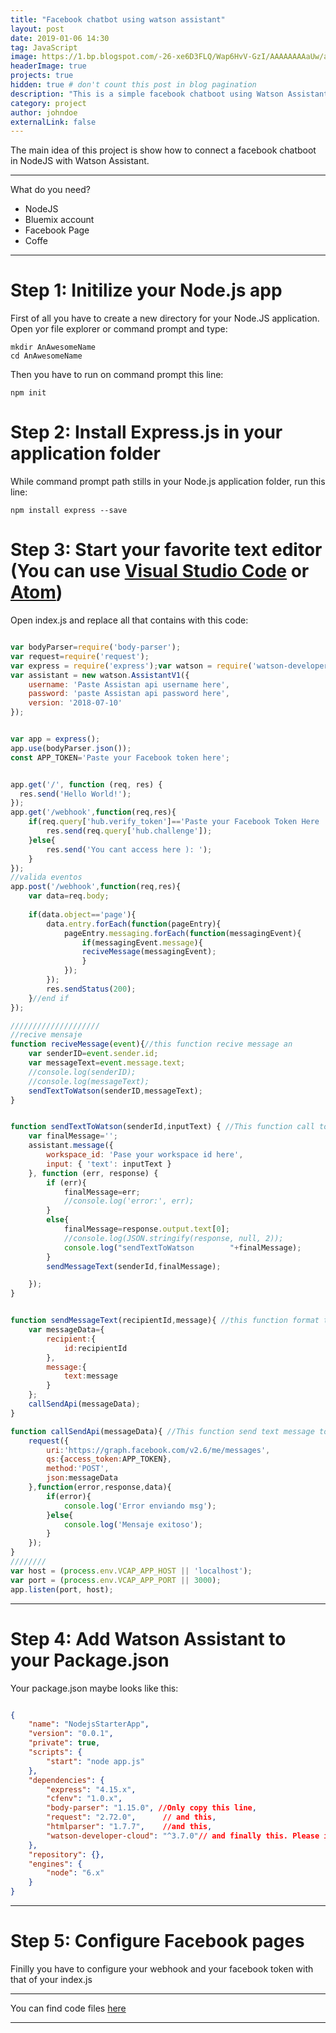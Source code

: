 ```yaml
---
title: "Facebook chatbot using watson assistant"
layout: post
date: 2019-01-06 14:30
tag: JavaScript
image: https://1.bp.blogspot.com/-26-xe6D3FLQ/Wap6HvV-GzI/AAAAAAAAaUw/au_ObmqNYNU7ezm0NYljXs3pDHOVgONBACPcBGAYYCw/s1600/TexttoSpeech.png
headerImage: true
projects: true
hidden: true # don't count this post in blog pagination
description: "This is a simple facebook chatboot using Watson Assistant by IBM"
category: project
author: johndoe
externalLink: false
---
```


The main idea of this project is show how to connect a facebook chatboot in NodeJS with Watson Assistant.

---
What do you need?
- NodeJS
- Bluemix account
- Facebook Page
- Coffe
---

# Step 1: Initilize your Node.js app

First of all you have to create a new directory for your Node.JS application. Open yor file explorer or command prompt and type: 

```
mkdir AnAwesomeName
cd AnAwesomeName

```
Then you have to run on command prompt this line:

```
npm init

```

# Step 2: Install Express.js in your application folder

While command prompt path stills in your Node.js application folder, run this line:

```
npm install express --save

```

# Step 3: Start your favorite text editor (You can use [Visual Studio Code](https://code.visualstudio.com/) or [Atom](https://atom.io/))

Open index.js and replace all that contains with this code:

```javascript

var bodyParser=require('body-parser');
var request=require('request');
var express = require('express');var watson = require('watson-developer-cloud');
var assistant = new watson.AssistantV1({
    username: 'Paste Assistan api username here',
    password: 'paste Assistan api password here',
    version: '2018-07-10'
});


var app = express();
app.use(bodyParser.json());
const APP_TOKEN='Paste your Facebook token here';


app.get('/', function (req, res) {
  res.send('Hello World!');
});
app.get('/webhook',function(req,res){
    if(req.query['hub.verify_token']=='Paste your Facebook Token Here '){
        res.send(req.query['hub.challenge']);
    }else{
        res.send('You cant access here ): ');
    }
});
//valida eventos
app.post('/webhook',function(req,res){
    var data=req.body;
    
    if(data.object=='page'){
        data.entry.forEach(function(pageEntry){
            pageEntry.messaging.forEach(function(messagingEvent){
                if(messagingEvent.message){
                reciveMessage(messagingEvent);
                }
            });
        });
        res.sendStatus(200);
    }//end if
});

////////////////////
//recive mensaje
function reciveMessage(event){//this function recive message an
    var senderID=event.sender.id;
    var messageText=event.message.text;
    //console.log(senderID);
    //console.log(messageText);
    sendTextToWatson(senderID,messageText);
}


function sendTextToWatson(senderId,inputText) { //This function call to Assitan api en get the answer :v
    var finalMessage='';
    assistant.message({
        workspace_id: 'Pase your workspace id here',
        input: { 'text': inputText }
    }, function (err, response) {
        if (err){
            finalMessage=err;
            //console.log('error:', err);
        }
        else{
            finalMessage=response.output.text[0];
            //console.log(JSON.stringify(response, null, 2));
            console.log("sendTextToWatson        "+finalMessage);
        }
        sendMessageText(senderId,finalMessage);

    });
}


function sendMessageText(recipientId,message){ //this function format the message
    var messageData={
        recipient:{
            id:recipientId
        },
        message:{
            text:message
        }
    };
    callSendApi(messageData);
}

function callSendApi(messageData){ //This function send text message to facebook 
    request({
        uri:'https://graph.facebook.com/v2.6/me/messages',
        qs:{access_token:APP_TOKEN},
        method:'POST',
        json:messageData
    },function(error,response,data){
        if(error){
            console.log('Error enviando msg');
        }else{
            console.log('Mensaje exitoso');
        }
    });
}
////////
var host = (process.env.VCAP_APP_HOST || 'localhost');
var port = (process.env.VCAP_APP_PORT || 3000);
app.listen(port, host);

```
---
# Step 4: Add Watson Assistant to your Package.json

Your package.json maybe looks like this:

```json

{
	"name": "NodejsStarterApp",
	"version": "0.0.1",
	"private": true,
	"scripts": {
		"start": "node app.js"
	},
	"dependencies": {
		"express": "4.15.x",
		"cfenv": "1.0.x",
		"body-parser": "1.15.0", //Only copy this line,
		"request": "2.72.0",      // and this,
		"htmlparser": "1.7.7",    //and this,
		"watson-developer-cloud": "^3.7.0"// and finally this. Please ignore everything else.
	},
	"repository": {},
	"engines": {
		"node": "6.x"
	} 
}

```

---
# Step 5: Configure Facebook pages

Finilly you have to configure your webhook and your facebook token with that of your index.js

---

You can find code files [here](https://gist.github.com/devmaufh/)

---
